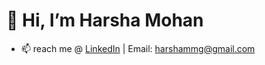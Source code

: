 # 👋 Hi, I’m Harsha Mohan  
- 📫 reach me @ [LinkedIn](https://www.linkedin.com/in/harshamohanmg) | Email: harshammg@gmail.com  
